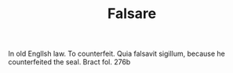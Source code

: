 ---
title: Falsare
letter: F
permalink: "/definitions/bld-falsare.html"
body: In old Engllsh law. To counterfeit. Quia falsavit sigillum, because he counterfeited
  the seal. Bract fol. 276b
published_at: '2018-07-07'
source: Black's Law Dictionary 2nd Ed (1910)
layout: post
---